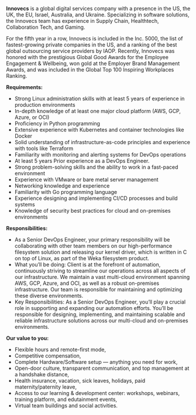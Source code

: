 **Innovecs** is a global digital services company with a presence in the US,
the UK, the EU, Israel, Australia, and Ukraine. Specializing in software
solutions, the Innovecs team has experience in Supply Chain, Healthtech,
Collaboration Tech, and Gaming.

For the fifth year in a row, Innovecs is included in the Inc. 5000, the list
of fastest-growing private companies in the US, and a ranking of the best
global outsourcing service providers by IAOP. Recently, Innovecs was honored
with the prestigious Global Good Awards for the Employee Engagement &
Wellbeing, won gold at the Employer Brand Management Awards, and was included
in the Global Top 100 Inspiring Workplaces Ranking.

**Requirements:**

  * Strong Linux administration skills with at least 5 years of experience in production environments
  * In-depth knowledge of at least one major cloud platform (AWS, GCP, Azure, or OCI)
  * Proficiency in Python programming
  * Extensive experience with Kubernetes and container technologies like Docker
  * Solid understanding of infrastructure-as-code principles and experience with tools like Terraform
  * Familiarity with monitoring and alerting systems for DevOps operations
  * At least 5 years Prior experience as a DevOps Engineer.
  * Strong problem-solving skills and the ability to work in a fast-paced environment
  * Experience with VMware or bare metal server management
  * Networking knowledge and experience
  * Familiarity with Go programming language
  * Experience designing and implementing CI/CD processes and build systems
  * Knowledge of security best practices for cloud and on-premises environments

**Responsibilities:**

  * As a Senior DevOps Engineer, your primary responsibility will be collaborating with other team members on our high-performance filesystem solution and releasing our kernel driver, which is written in C on top of Linux, as part of the Weka filesystem product.
  * What you’ll be doing: Client is at the forefront of automation, continuously striving to streamline our operations across all aspects of our infrastructure. We maintain a vast multi-cloud environment spanning AWS, GCP, Azure, and OCI, as well as a robust on-premises infrastructure. Our team is responsible for maintaining and optimizing these diverse environments.
  * Key Responsibilities: As a Senior DevOps Engineer, you’ll play a crucial role in supporting and expanding our automation efforts. You’ll be responsible for designing, implementing, and maintaining scalable and reliable infrastructure solutions across our multi-cloud and on-premises environments.

**Our value to you:**

  * Flexible hours and remote-first mode,
  * Competitive compensation,
  * Complete Hardware/Software setup — anything you need for work,
  * Open-door culture, transparent communication, and top management at a handshake distance,
  * Health insurance, vacation, sick leaves, holidays, paid maternity/paternity leave,
  * Access to our learning & development center: workshops, webinars, training platform, and edutainment events,
  * Virtual team buildings and social activities.